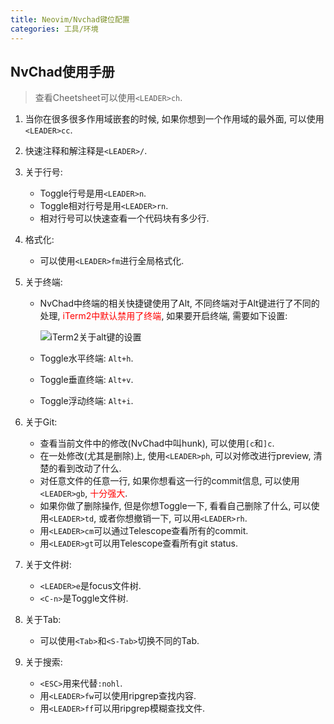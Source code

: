 ```yaml
---
title: Neovim/Nvchad键位配置
categories: 工具/环境
---
```



## NvChad使用手册

> 查看Cheetsheet可以使用`<LEADER>ch`.

1. 当你在很多很多作用域嵌套的时候, 如果你想到一个作用域的最外面, 可以使用`<LEADER>cc`.

2. 快速注释和解注释是`<LEADER>/`.

3. 关于行号:
   * Toggle行号是用`<LEADER>n`.
   * Toggle相对行号是用`<LEADER>rn`.
   * 相对行号可以快速查看一个代码块有多少行.

4. 格式化:

   * 可以使用`<LEADER>fm`进行全局格式化.

5. 关于终端:

   * NvChad中终端的相关快捷键使用了Alt, 不同终端对于Alt键进行了不同的处理, <font color=red>iTerm2中默认禁用了终端</font>, 如果要开启终端, 需要如下设置:

     ![iTerm2关于alt键的设置](iterm2-alt.png)

   * Toggle水平终端: `Alt+h`.
   * Toggle垂直终端: `Alt+v`.
   * Toggle浮动终端: `Alt+i`.

6. 关于Git:
   * 查看当前文件中的修改(NvChad中叫hunk), 可以使用`[c`和`]c`.
   * 在一处修改(尤其是删除)上, 使用`<LEADER>ph`, 可以对修改进行preview, 清楚的看到改动了什么.
   * 对任意文件的任意一行, 如果你想看这一行的commit信息, 可以使用`<LEADER>gb`, <font color=red>十分强大</font>.
   * 如果你做了删除操作, 但是你想Toggle一下, 看看自己删除了什么, 可以使用`<LEADER>td`, 或者你想撤销一下, 可以用`<LEADER>rh`.
   * 用`<LEADER>cm`可以通过Telescope查看所有的commit.
   * 用`<LEADER>gt`可以用Telescope查看所有git status.

7. 关于文件树:
   * `<LEADER>e`是focus文件树.
   * `<C-n>`是Toggle文件树.

8. 关于Tab:

   * 可以使用`<Tab>`和`<S-Tab>`切换不同的Tab.

9. 关于搜索:

   * `<ESC>`用来代替`:nohl`.
   * 用`<LEADER>fw`可以使用ripgrep查找内容.
   * 用`<LEADER>ff`可以用ripgrep模糊查找文件.
